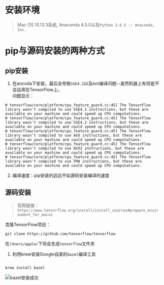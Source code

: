 # 安装环境
> Mac OS 10.13.3系统, Anaconda 4.5.0以及`Python 3.6.5 :: Anaconda, Inc.`

# pip与源码安装的两种方式
## pip安装
1. 在ancoda下安装，最后会导致`SSE4.2`以及`AVX`编译问题--虽然机器上有但是不会运用在TensorFlow上。<br>
问题显示：

```
W tensorflow/core/platform/cpu_feature_guard.cc:45] The TensorFlow library wasn't compiled to use SSE4.1 instructions, but these are available on your machine and could speed up CPU computations.
W tensorflow/core/platform/cpu_feature_guard.cc:45] The TensorFlow library wasn't compiled to use SSE4.2 instructions, but these are available on your machine and could speed up CPU computations.
W tensorflow/core/platform/cpu_feature_guard.cc:45] The TensorFlow library wasn't compiled to use AVX instructions, but these are available on your machine and could speed up CPU computations.
W tensorflow/core/platform/cpu_feature_guard.cc:45] The TensorFlow library wasn't compiled to use AVX2 instructions, but these are available on your machine and could speed up CPU computations.
W tensorflow/core/platform/cpu_feature_guard.cc:45] The TensorFlow library wasn't compiled to use FMA instructions, but these are available on your machine and could speed up CPU computations.

```

2. 编译速度：pip安装的远远不如源码安装编译的速度

## 源码安装
> 官网链接：`https://www.tensorflow.org/install/install_sources#prepare_environment_for_macos`

克隆TensorFlow项目：<br>
```
git clone https://github.com/tensorflow/tensorflow

```
在`/Users/apple/`下将会生成`tensorflow`文件夹

1. 利用brew安装Google自家的`bazel`编译工具
```

brew install bazel

```

![bazel安装成功](http://ov443bcri.bkt.clouddn.com/bazel.png)